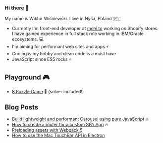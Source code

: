 ### Hi there 👋

My name is Wiktor Wiśniewski. I live in Nysa, Poland 🇵🇱

- Currently I'm front-end developer at [mohi.to](https://mohi.to/) working on Shopify stores. I have gained experience in full stack role working in IBM/Oracle ecosystems. 💻
- I'm aiming for performant web sites and apps ⚡
- Coding is my hobby and clean code is a must have
- JavaScript since ES5 rocks ⭐

## Playground 🎮

- [8 Puzzle Game](https://www.wiktorwisniewski.dev/puzzle) 🎲 (solver included!)


## Blog Posts

- [Build lightweight and performant Carousel using pure JavaScript](https://www.wiktorwisniewski.dev/blog/build-simple-javascript-slider) 🔥
- [How to create a router for a custom SPA App](https://www.wiktorwisniewski.dev/blog/how-to-create-router-library) 🔥
- [Preloading assets with Webpack 5](https://www.wiktorwisniewski.dev/blog/preloading-assets-with-webpack5)
- [How to use the Mac TouchBar API in Electron](https://www.wiktorwisniewski.dev/blog/mac-touch-bar-api)
